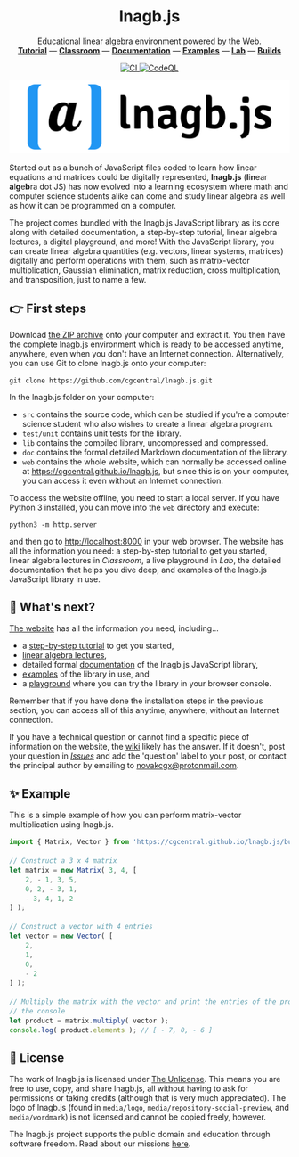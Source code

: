 <h1 align="center">lnagb.js</h1>

<p align="center">
    Educational linear algebra environment powered by the Web.
    <br/>
    <a href="https://cgcentral.github.io/lnagb.js/tutorial"><b>Tutorial</b></a>
    &mdash;
    <a href="https://cgcentral.github.io/lnagb.js/classroom"><b>Classroom</b></a>
    &mdash;
    <a href="https://cgcentral.github.io/lnagb.js/docs"><b>Documentation</b></a>
    &mdash;
    <a href="https://cgcentral.github.io/lnagb.js/examples"><b>Examples</b></a>
    &mdash;
    <a href="https://cgcentral.github.io/lnagb.js/lab"><b>Lab</b></a>
    &mdash;
    <a href="https://cgcentral.github.io/lnagb.js/builds"><b>Builds</b></a>
</p>

<p align="center">
    <a href="https://github.com/cgcentral/lnagb.js/actions/workflows/ci.yml">
        <img alt="CI" src="https://github.com/cgcentral/lnagb.js/actions/workflows/ci.yml/badge.svg?branch=dev" />
    </a>
    <a href="https://github.com/cgcentral/lnagb.js/actions/workflows/codeql-analysis.yml">
        <img alt="CodeQL" src="https://github.com/cgcentral/lnagb.js/actions/workflows/codeql-analysis.yml/badge.svg?branch=dev" />
    </a>
</p>

![](media/wordmark/png/wordmark-pad.png)

Started out as a bunch of JavaScript files coded to learn how linear equations
and matrices could be digitally represented, **lnagb.js** (<b>l</b>i<b>n</b>ear
<b>a</b>l<b>g</b>e<b>b</b>ra dot JS) has now evolved into a learning ecosystem
where math and computer science students alike can come and study linear algebra
as well as how it can be programmed on a computer.

The project comes bundled with the lnagb.js JavaScript library as its core along
with detailed documentation, a step-by-step tutorial, linear algebra lectures,
a digital playground, and more! With the JavaScript library, you can create
linear algebra quantities (e.g. vectors, linear systems, matrices) digitally and
perform operations with them, such as matrix-vector multiplication, Gaussian
elimination, matrix reduction, cross multiplication, and transposition, just to
name a few.

:point_right: First steps
-------------------------

Download [the ZIP archive][download] onto your computer and extract it. You then
have the complete lnagb.js environment which is ready to be accessed anytime,
anywhere, even when you don't have an Internet connection. Alternatively, you
can use Git to clone lnagb.js onto your computer:

```shell
git clone https://github.com/cgcentral/lnagb.js.git
```

[download]: https://github.com/cgcentral/lnagb.js/archive/master.zip

In the lnagb.js folder on your computer:
- `src` contains the source code, which can be studied if you're a computer
  science student who also wishes to create a linear algebra program.
- `test/unit` contains unit tests for the library.
- `lib` contains the compiled library, uncompressed and compressed.
- `doc` contains the formal detailed Markdown documentation of the library.
- `web` contains the whole website, which can normally be accessed online at
  <https://cgcentral.github.io/lnagb.js>, but since this is on your computer,
  you can access it even without an Internet connection.

To access the website offline, you need to start a local server. If you have
Python 3 installed, you can move into the `web` directory and execute:

```shell
python3 -m http.server
```

and then go to <http://localhost:8000> in your web browser. The website has all
the information you need: a step-by-step tutorial to get you started, linear
algebra lectures in _Classroom_, a live playground in _Lab_, the detailed
documentation that helps you dive deep, and examples of the lnagb.js JavaScript
library in use.

:monocle_face: What's next?
---------------------------

[The website][website] has all the information you need, including...
- a [step-by-step tutorial][Tutorial] to get you started,
- [linear algebra lectures][Classroom],
- detailed formal [documentation][Docs] of the lnagb.js JavaScript library,
- [examples][Examples] of the library in use, and
- a [playground][Lab] where you can try the library in your browser console.

Remember that if you have done the installation steps in the previous section,
you can access all of this anytime, anywhere, without an Internet connection.

[website]: https://cgcentral.github.io/lnagb.js

[Tutorial]: https://cgcentral.github.io/lnagb.js/tutorial
[Classroom]: https://cgcentral.github.io/lnagb.js/classroom
[Docs]: https://cgcentral.github.io/lnagb.js/docs
[Examples]: https://cgcentral.github.io/lnagb.js/examples
[Lab]: https://cgcentral.github.io/lnagb.js/lab

If you have a technical question or cannot find a specific piece of information
on the website, the [wiki][wiki] likely has the answer. If it doesn't, post your
question in [_Issues_][issues] and add the 'question' label to your post, or
contact the principal author by emailing to <novakcgx@protonmail.com>.

[wiki]: https://github.com/cgcentral/lnagb.js/wiki
[issues]: https://github.com/cgcentral/lnagb.js/issues

:sparkles: Example
------------------

This is a simple example of how you can perform matrix-vector multiplication
using lnagb.js.

```javascript
import { Matrix, Vector } from 'https://cgcentral.github.io/lnagb.js/builds/lnagb.js';

// Construct a 3 x 4 matrix
let matrix = new Matrix( 3, 4, [
    2, - 1, 3, 5,
    0, 2, - 3, 1,
    - 3, 4, 1, 2
] );

// Construct a vector with 4 entries
let vector = new Vector( [
    2,
    1,
    0,
    - 2
] );

// Multiply the matrix with the vector and print the entries of the product to
// the console
let product = matrix.multiply( vector );
console.log( product.elements ); // [ - 7, 0, - 6 ]
```

:page_with_curl: License
------------------------

The work of lnagb.js is licensed under [The Unlicense](https://unlicense.org/).
This means you are free to use, copy, and share lnagb.js, all without having to
ask for permissions or taking credits (although that is very much appreciated).
The logo of lnagb.js (found in `media/logo`, `media/repository-social-preview`,
and `media/wordmark`) is not licensed and cannot be copied freely, however.

The lnagb.js project supports the public domain and education through software
freedom. Read about our missions [here][missions].

[missions]: https://github.com/cgcentral/lnagb.js/missions

